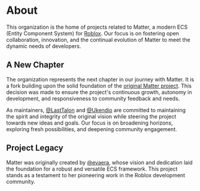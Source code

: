 # About

This organization is the home of projects related to Matter, a modern ECS
(Entity Component System) for [Roblox]. Our focus is on fostering open
collaboration, innovation, and the continual evolution of Matter to meet the
dynamic needs of developers.

[roblox]: https://www.roblox.com

## A New Chapter

The organization represents the next chapter in our journey with Matter. It is a
fork building upon the solid foundation of the [original Matter
project][original]. This decision was made to ensure the project's continuous
growth, autonomy in development, and responsiveness to community feedback and
needs.

As maintainers, [@LastTalon](https://www.github.com/LastTalon) and
[@Ukendio](https://www.github.com/Ukendio) are committed to maintaining the
spirit and integrity of the original vision while steering the project towards
new ideas and goals. Our focus is on broadening horizons, exploring fresh
possibilities, and deepening community engagement.

[original]: https://github.com/evaera/matter

## Project Legacy

Matter was originally created by [@evaera](https://www.github.com/evaera), whose
vision and dedication laid the foundation for a robust and versatile ECS
framework. This project stands as a testament to her pioneering work in the
Roblox development community.
